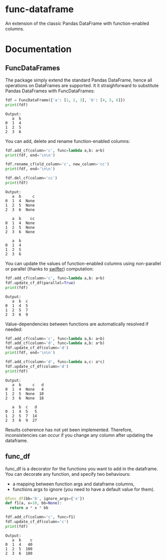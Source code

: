 # func-dataframe
An extension of the classic Pandas DataFrame with function-enabled columns.

# Documentation

## FuncDataFrames
The package simply extend the standard Pandas DataFrame, hence all operations on DataFrames are supported.
It it straighforward to substitute Pandas DataFrames with FuncDataFrames:
```python
fdf = FuncDataFrame({'a': [1, 2, 3], 'b': [4, 5, 6]})
print(fdf)
```
```
Output:
   a  b
0  1  4
1  2  5
2  3  6
```
You can add, delete and rename function-enabled columns:
```python
fdf.add_cf(column='c', func=lambda a,b: a+b)
print(fdf, end='\n\n')

fdf.rename_cf(old_column='c', new_column='cc')
print(fdf, end='\n\n')

fdf.del_cf(column='cc')
print(fdf)
```
```
Output:
   a  b     c
0  1  4  None
1  2  5  None
2  3  6  None

   a  b    cc
0  1  4  None
1  2  5  None
2  3  6  None

   a  b
0  1  4
1  2  5
2  3  6
```
You can update the values of function-enabled columns using non-parallel or parallel (thanks to [swifter](https://github.com/jmcarpenter2/swifter)) computation:
```python
fdf.add_cf(column='c', func=lambda a,b: a+b)
fdf.update_cf_df(parallel=True)
print(fdf)
```
```
Output:
   a  b  c
0  1  4  5
1  2  5  7
2  3  6  9
```
Value-dependencies between functions are automatically resolved if needed:
```python
fdf.add_cf(column='c', func=lambda a,b: a+b)
fdf.add_cf(column='d', func=lambda a,b: a*b)
fdf.update_cf_df(column='d')
print(fdf, end='\n\n')

fdf.add_cf(column='d', func=lambda a,c: a*c)
fdf.update_cf_df(column='d')
print(fdf)
```
```
Output:
   a  b     c   d
0  1  4  None   4
1  2  5  None  10
2  3  6  None  18

   a  b  c   d
0  1  4  5   5
1  2  5  7  14
2  3  6  9  27
```
Results coherence has not yet been implemented. Therefore, inconsistencies can occur if you change any column after updating the dataframe.
## func_df
func_df is a decorator for the functions you want to add in the dataframe.
You can decorate any function, and specify two behaviours:
- a mapping between function args and dataframe columns,
- functions args to ignore (you need to have a default value for them).
```python
@func_df(bb='b', ignore_args={'x'})
def f1(a, x=10, bb=None):
  return a * x * bb

fdf.add_cf(column='c', func=f1)
fdf.update_cf_df(column='c')
print(fdf)
```
```
Output:
   a  b    c
0  1  4   40
1  2  5  100
2  3  6  180
```
